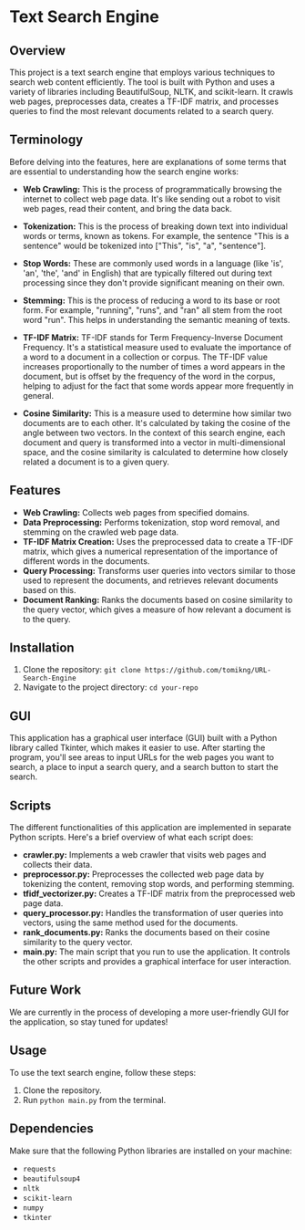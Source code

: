 # Text Search Engine

## Overview
This project is a text search engine that employs various techniques to search web content efficiently. The tool is built with Python and uses a variety of libraries including BeautifulSoup, NLTK, and scikit-learn. It crawls web pages, preprocesses data, creates a TF-IDF matrix, and processes queries to find the most relevant documents related to a search query.

## Terminology
Before delving into the features, here are explanations of some terms that are essential to understanding how the search engine works:

- **Web Crawling:** This is the process of programmatically browsing the internet to collect web page data. It's like sending out a robot to visit web pages, read their content, and bring the data back.

- **Tokenization:** This is the process of breaking down text into individual words or terms, known as tokens. For example, the sentence "This is a sentence" would be tokenized into ["This", "is", "a", "sentence"].

- **Stop Words:** These are commonly used words in a language (like 'is', 'an', 'the', 'and' in English) that are typically filtered out during text processing since they don't provide significant meaning on their own.

- **Stemming:** This is the process of reducing a word to its base or root form. For example, "running", "runs", and "ran" all stem from the root word "run". This helps in understanding the semantic meaning of texts.

- **TF-IDF Matrix:** TF-IDF stands for Term Frequency-Inverse Document Frequency. It's a statistical measure used to evaluate the importance of a word to a document in a collection or corpus. The TF-IDF value increases proportionally to the number of times a word appears in the document, but is offset by the frequency of the word in the corpus, helping to adjust for the fact that some words appear more frequently in general.

- **Cosine Similarity:** This is a measure used to determine how similar two documents are to each other. It's calculated by taking the cosine of the angle between two vectors. In the context of this search engine, each document and query is transformed into a vector in multi-dimensional space, and the cosine similarity is calculated to determine how closely related a document is to a given query.

## Features
- **Web Crawling:** Collects web pages from specified domains.
- **Data Preprocessing:** Performs tokenization, stop word removal, and stemming on the crawled web page data.
- **TF-IDF Matrix Creation:** Uses the preprocessed data to create a TF-IDF matrix, which gives a numerical representation of the importance of different words in the documents.
- **Query Processing:** Transforms user queries into vectors similar to those used to represent the documents, and retrieves relevant documents based on this.
- **Document Ranking:** Ranks the documents based on cosine similarity to the query vector, which gives a measure of how relevant a document is to the query.

## Installation
1. Clone the repository: `git clone https://github.com/tomikng/URL-Search-Engine`
2. Navigate to the project directory: `cd your-repo`

## GUI
This application has a graphical user interface (GUI) built with a Python library called Tkinter, which makes it easier to use. After starting the program, you'll see areas to input URLs for the web pages you want to search, a place to input a search query, and a search button to start the search.

## Scripts
The different functionalities of this application are implemented in separate Python scripts. Here's a brief overview of what each script does:

- **crawler.py:** Implements a web crawler that visits web pages and collects their data.
- **preprocessor.py:** Preprocesses the collected web page data by tokenizing the content, removing stop words, and performing stemming.
- **tfidf_vectorizer.py:** Creates a TF-IDF matrix from the preprocessed web page data.
- **query_processor.py:** Handles the transformation of user queries into vectors, using the same method used for the documents.
- **rank_documents.py:** Ranks the documents based on their cosine similarity to the query vector.
- **main.py:** The main script that you run to use the application. It controls the other scripts and provides a graphical interface for user interaction.

## Future Work
We are currently in the process of developing a more user-friendly GUI for the application, so stay tuned for updates!

## Usage
To use the text search engine, follow these steps:
1. Clone the repository.
2. Run `python main.py` from the terminal.

## Dependencies
Make sure that the following Python libraries are installed on your machine:
- `requests`
- `beautifulsoup4`
- `nltk`
- `scikit-learn`
- `numpy`
- `tkinter`